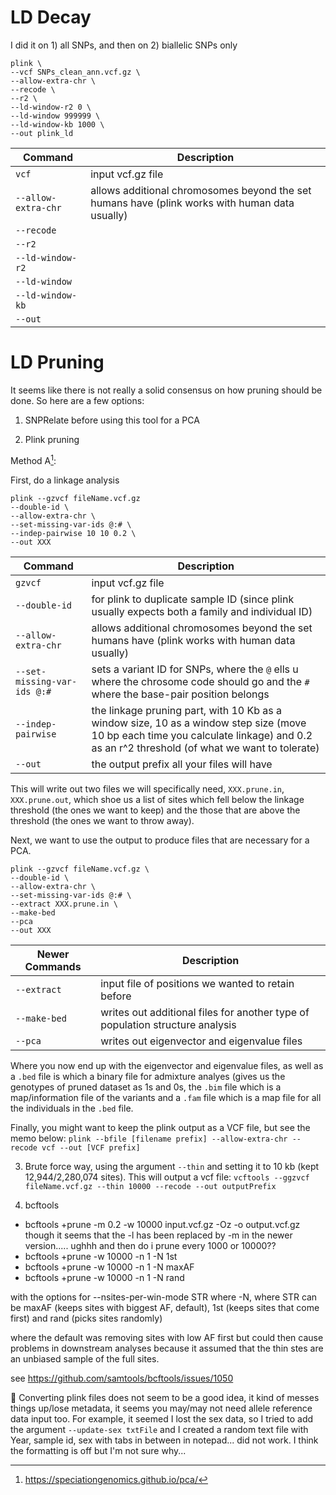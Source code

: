 # LD Decay

I did it on 1) all SNPs, and then on 2) biallelic SNPs only 

```
plink \
--vcf SNPs_clean_ann.vcf.gz \
--allow-extra-chr \
--recode \
--r2 \
--ld-window-r2 0 \
--ld-window 999999 \
--ld-window-kb 1000 \
--out plink_ld
```

| Command      | Description |
| ----------- | ----------- |
| `vcf` | input vcf.gz file |
| `--allow-extra-chr` | allows additional chromosomes beyond the set humans have (plink works with human data usually) |
| `--recode` | |
| `--r2` |  |
| `--ld-window-r2` |  |
| `--ld-window` | |
| `--ld-window-kb` |  |
| `--out` |  |


# LD Pruning
It seems like there is not really a solid consensus on how pruning should be done. So here are a few options:

1. SNPRelate before using this tool for a PCA


2. Plink pruning

Method A[^1]:

First, do a linkage analysis 

```
plink --gzvcf fileName.vcf.gz 
--double-id \
--allow-extra-chr \
--set-missing-var-ids @:# \
--indep-pairwise 10 10 0.2 \
--out XXX
```

| Command      | Description |
| ----------- | ----------- |
| `gzvcf` | input vcf.gz file |
| `--double-id` | for plink to duplicate sample ID (since plink usually expects both a family and individual ID) |
| `--allow-extra-chr` | allows additional chromosomes beyond the set humans have (plink works with human data usually) |
| `--set-missing-var-ids @:#` | sets a variant ID for SNPs, where the `@` ells u where the chrosome code should go and the `#` where the base-pair position belongs |
| `--indep-pairwise` | the linkage pruning part, with 10 Kb as a window size, 10 as a window step size (move 10 bp each  time you calculate linkage) and 0.2 as an r^2 threshold (of what we want to tolerate) |
| `--out` | the output prefix all your files will have |

This will write out two files we will specifically need, `XXX.prune.in`, `XXX.prune.out`, which shoe us a list of sites which fell below the linkage threshold (the ones we want to keep) and the those that are above the threshold (the ones we want to throw away). 

Next, we want to use the output to produce files that are necessary for a PCA.

```
plink --gzvcf fileName.vcf.gz \
--double-id \
--allow-extra-chr \
--set-missing-var-ids @:# \
--extract XXX.prune.in \
--make-bed
--pca
--out XXX
```

| Newer Commands      | Description |
| ----------- | ----------- |
| `--extract` | input file of positions we wanted to retain before |
| `--make-bed` | writes out additional files for another type of population structure analysis |
| `--pca` | writes out eigenvector and eigenvalue files |

Where you now end up with the eigenvector and eigenvalue files, as well as a `.bed` file is which a binary file for admixture analyes (gives us the genotypes of pruned dataset as 1s and 0s, the `.bim` file which is a map/information file of the variants and a `.fam` file which is a map file for all the individuals in the `.bed` file.

Finally, you might want to keep the plink output as a VCF file, but see the memo below: `plink --bfile [filename prefix] --allow-extra-chr --recode vcf --out [VCF prefix]`

3. Brute force way, using the argument `--thin` and setting it to 10 kb (kept 12,944/2,280,074 sites). This will output a vcf file: `vcftools --ggzvcf fileName.vcf.gz --thin 10000 --recode --out outputPrefix`
   
4. bcftools
- bcftools +prune -m 0.2 -w 10000 input.vcf.gz -Oz -o output.vcf.gz
though it seems that the -l has been replaced by -m in the newer version..... ughhh and then do i prune every 1000 or 10000?? 
- bcftools +prune -w 10000 -n 1 -N 1st
- bcftools +prune -w 10000 -n 1 -N maxAF
- bcftools +prune -w 10000 -n 1 -N rand

with the options for --nsites-per-win-mode STR 
where -N, 
where STR can be  maxAF (keeps sites with biggest AF, default), 1st (keeps sites that come first) and rand (picks sites randomly) 

  where the default was removing sites with low AF first but could then cause problems in downstream analyses because it assumed that the thin stes are an unbiased sample of the full sites. 

 see https://github.com/samtools/bcftools/issues/1050

:memo: Converting plink files does not seem to be a good idea, it kind of messes things up/lose metadata, it seems you may/may not need allele reference data input too. For example, it seemed I lost the sex data, so I tried to add the argument `--update-sex txtFile` and I created a random text file with Year, sample id, sex with tabs in between in notepad... did not work. I think the formatting is off but I'm not sure why...

[^1]:https://speciationgenomics.github.io/pca/
